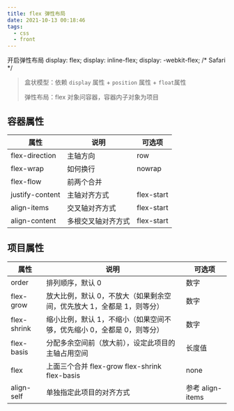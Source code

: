 ```yaml
---
title: flex 弹性布局
date: 2021-10-13 00:18:46
tags:
  - css
  - front
---
```



开启弹性布局 
display: flex; 
display: inline-flex; 
display: -webkit-flex; /* Safari */

> 盒状模型：依赖 `display` 属性 + `position` 属性 + `float`属性
>
> 弹性布局：flex 对象问容器，容器内子对象为项目

## 容器属性

| 属性              | 说明        | 可选项                                                                          |
| --------------- | --------- | ---------------------------------------------------------------------------- |
| flex-direction  | 主轴方向      | row | row-reverse | column | column-reverse                               |
| flex-wrap       | 如何换行      | nowrap | wrap | wrap-reverse                                               |
| flex-flow       | 前两个合并     | <flex-direction> || <flex-wrap>                                            |
| justify-content | 主轴对齐方式    | flex-start | flex-end | center | space-between | space-around            |
| align-items     | 交叉轴对齐方式   | flex-start | flex-end | center | baseline | stretch                      |
| align-content   | 多根交叉轴对齐方式 | flex-start | flex-end | center | space-between | space-around | stretch |

## 项目属性

| 属性          | 说明                                      | 可选项                |
| ----------- | --------------------------------------- | ------------------ |
| order       | 排列顺序，默认 0                               | 数字                 |
| flex-grow   | 放大比例，默认 0，不放大（如果剩余空间，优先放大 1，全都是 1，则等分）  | 数字                 |
| flex-shrink | 缩小比例，默认 1，不缩小（如果空间不够，优先缩小 0，全都是 0，则等分）  | 数字                 |
| flex-basis  | 分配多余空间前（放大前），设定此项目的主轴占用空间               | 长度值 | auto        |
| flex        | 上面三个合并 flex-grow flex-shrink flex-basis | none | 前两值 | 三个值 |
| align-self  | 单独指定此项目的对齐方式                            | 参考 align-items

